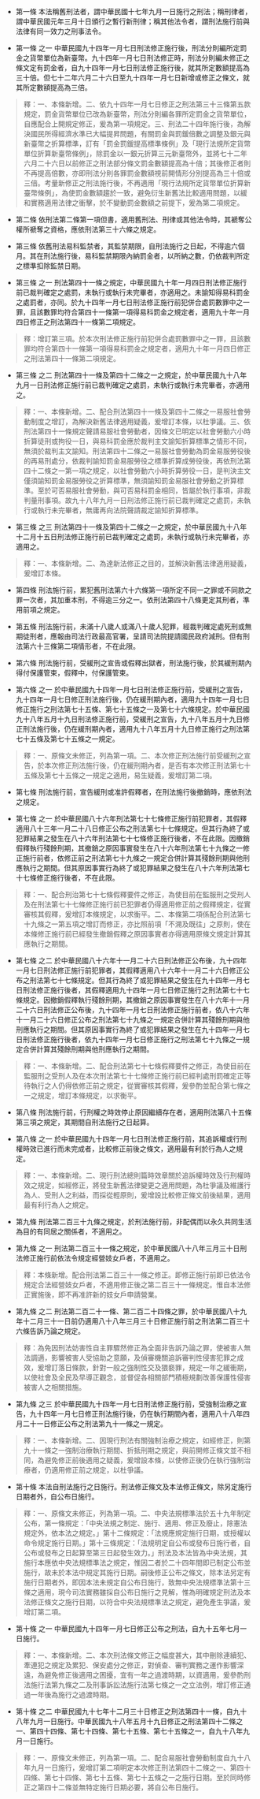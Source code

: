 * 第一條 本法稱舊刑法者，謂中華民國十七年九月一日施行之刑法；稱刑律者，謂中華民國元年三月十日頒行之暫行新刑律；稱其他法令者，謂刑法施行前與法律有同一效力之刑事法令。

* 第一條 之一 中華民國九十四年一月七日刑法修正施行後，刑法分則編所定罰金之貨幣單位為新臺幣。九十四年一月七日刑法修正時，刑法分則編未修正之條文定有罰金者，自九十四年一月七日刑法修正施行後，就其所定數額提高為三十倍。但七十二年六月二十六日至九十四年一月七日新增或修正之條文，就其所定數額提高為三倍。

> 釋：一、本條新增。二、依九十四年一月七日修正之刑法第三十三條第五款規定，罰金貨幣單位已改為新臺幣，刑法分則編各罪所定罰金之貨幣單位，自應配合上開規定修正，爰為第一項規定。三、刑法二十四年施行後，為解決國民所得經濟水準已大幅提昇問題，有關罰金與罰鍰倍數之調整及銀元與新臺幣之折算標準，訂有「罰金罰鍰提高標準條例」及「現行法規所定貨幣單位折算新臺幣條例」，除罰金以一銀元折算三元新臺幣外，並將七十二年六月二十六日以前修正之刑法部分條文罰金數額提高為十倍；其後修正者則不再提高倍數，亦即刑法分則各罪罰金數額視前開情形分別提高為三十倍或三倍。考量新修正之刑法施行後，不再適用「現行法規所定貨幣單位折算新臺幣條例」，為使罰金數額趨於一致，避免衍生新舊法比較適用問題，以緩和實務適用法律之衝擊，於不變動罰金數額之前提下，爰為第二項規定。

* 第二條 依刑法第二條第一項但書，適用舊刑法、刑律或其他法令時，其褫奪公權所褫奪之資格，應依刑法第三十六條之規定。

* 第三條 依舊刑法易科監禁者，其監禁期限，自刑法施行之日起，不得逾六個月。其在刑法施行後，易科監禁期限內納罰金者，以所納之數，仍依裁判所定之標準扣除監禁日期。

* 第三條 之一 刑法第四十一條之規定，中華民國九十年一月四日刑法修正施行前已裁判確定之處罰，未執行或執行未完畢者，亦適用之。未諭知得易科罰金之處罰者，亦同。於九十四年一月七日刑法修正施行前犯併合處罰數罪中之一罪，且該數罪均符合第四十一條第一項得易科罰金之規定者，適用九十年一月四日修正之刑法第四十一條第二項規定。

> 釋：增訂第三項。於本次刑法修正施行前犯併合處罰數罪中之一罪，且該數罪均符合第四十一條第一項得易科罰金之規定者，適用九十年一月四日修正之刑法第四十一條第二項規定。

* 第三條 之二 刑法第四十一條及第四十二條之一之規定，於中華民國九十八年九月一日刑法修正施行前已裁判確定之處罰，未執行或執行未完畢者，亦適用之。

> 釋：一、本條新增。二、配合刑法第四十一條及第四十二條之一易服社會勞動制度之增訂，為解決新舊法律適用疑義，爰增訂本條，以杜爭議。三、依刑法第四十一條規定聲請易服社會勞動者，因條文已明定以社會勞動六小時折算徒刑或拘役一日，與易科罰金應於裁判主文諭知折算標準之情形不同，無須於裁判主文諭知。刑法第四十二條之一易服社會勞動為罰金易服勞役後的再易刑處分，依裁判諭知罰金易服勞役之標準折算成勞役後，再依刑法第四十二條之一第一項之規定，以社會勞動六小時折算勞役一日，是判決主文僅須諭知罰金易服勞役之折算標準，無須諭知罰金易服社會勞動之折算標準。至於可否易服社會勞動，與可否易科罰金相同，皆屬於執行事項，非裁判量刑事項。故九十八年九月一日刑法修正施行前已裁判確定之處罰，未執行或執行未完畢者，無庸再向法院聲請裁定諭知折算標準。

* 第三條 之三 刑法第四十一條及第四十二條之一之規定，於中華民國九十八年十二月十五日刑法修正施行前已裁判確定之處罰，未執行或執行未完畢者，亦適用之。

> 釋：一、本條新增。二、為達新法修正之目的，並解決新舊法律適用疑義，爰增訂本條。

* 第四條 刑法施行前，累犯舊刑法第六十六條第一項所定不同一之罪或不同款之罪一次者，其加重本刑，不得逾三分之一。依刑法第四十八條更定其刑者，準用前項之規定。

* 第五條 刑法施行前，未滿十八歲人或滿八十歲人犯罪，經裁判確定處死刑或無期徒刑者，應報由司法行政最高官署，呈請司法院提請國民政府減刑。但有刑法第六十三條第二項情形者，不在此限。

* 第六條 刑法施行前，受緩刑之宣告或假釋出獄者，刑法施行後，於其緩刑期內得付保護管束，假釋中，付保護管束。

* 第六條 之一 於中華民國九十四年一月七日刑法修正施行前，受緩刑之宣告，九十四年一月七日修正刑法施行後，仍在緩刑期內者，適用九十四年一月七日修正施行之刑法第七十五條、第七十五條之一及第七十六條規定。於中華民國九十八年五月十九日刑法修正施行前，受緩刑之宣告，九十八年五月十九日修正刑法施行後，仍在緩刑期內者，適用九十八年五月十九日修正施行之刑法第七十五條及第七十五條之一規定。

> 釋：一、原條文未修正，列為第一項。二、本次修正刑法施行前受緩刑之宣告，於本次修正刑法施行後，仍在緩刑期內者，是否有本次修正刑法第七十五條及第七十五條之一規定之適用，易生疑義，爰增訂第二項。

* 第七條 刑法施行前，宣告緩刑或准許假釋者，在刑法施行後撤銷時，應依刑法之規定。

* 第七條 之一 於中華民國八十六年刑法第七十七條修正施行前犯罪者，其假釋適用八十三年一月二十八日修正公布之刑法第七十七條規定。但其行為終了或犯罪結果之發生在八十六年刑法第七十七條修正施行後者，不在此限。因撤銷假釋執行殘餘刑期，其撤銷之原因事實發生在八十六年刑法第七十九條之一修正施行前者，依修正前之刑法第七十九條之一規定合併計算其殘餘刑期與他刑應執行之期間。但其原因事實行為終了或犯罪結果之發生在八十六年刑法第七十七條修正施行後者，不在此限。

> 釋：一、配合刑治第七十七條假釋要件之修正，為使目前在監服刑之受刑人及在刑法第七十七條修正施行前已犯罪者仍得適用修正前之假釋規定，從實審核其假釋，爰增訂本條規定，以求衡平。二、本條第二項係配合刑法第七十九條之一第五項之增訂而修正，亦比照前項「不溯及既往」之原則，使在本條修正施行前已經發生撤銷假釋之原因事實者亦得適用原條文規定計算其應執行之期間。

* 第七條 之二 於中華民國八十六年十一月二十六日刑法修正公布後，九十四年一月七日刑法修正施行前犯罪者，其假釋適用八十六年十一月二十六日修正公布之刑法第七十七條規定。但其行為終了或犯罪結果之發生在九十四年一月七日刑法修正施行後者，其假釋適用九十四年一月七日修正施行之刑法第七十七條規定。因撤銷假釋執行殘餘刑期，其撤銷之原因事實發生在八十六年十一月二十六日刑法修正公布後，九十四年一月七日刑法修正施行前者，依八十六年十一月二十六日修正公布之刑法第七十九條之一規定合併計算其殘餘刑期與他刑應執行之期間。但其原因事實行為終了或犯罪結果之發生在九十四年一月七日刑法修正施行後者，依九十四年一月七日修正施行之刑法第七十九條之一規定合併計算其殘餘刑期與他刑應執行之期間。

> 釋：一、本條新增。二、配合刑法第七十七條假釋要件之修正，為使目前在監服刑之受刑人及在本次刑法第七十七條修正施行前已經判處刑罰確定正等待執行之人仍得依修正前之規定，從實審核其假釋，爰參酌並配合第七條之一之規定，增訂本條規定，以求衡平。

* 第八條 刑法施行前，行刑權之時效停止原因繼續存在者，適用刑法第八十五條第三項之規定，其期間自刑法施行之日起算。

* 第八條 之一 於中華民國九十四年一月七日刑法修正施行前，其追訴權或行刑權時效已進行而未完成者，比較修正前後之條文，適用最有利於行為人之規定。

> 釋：一、本條新增。二、現行刑法總則篇時效章關於追訴權時效及行刑權時效之規定，如經修正，將發生新舊法律變更之適用問題，為杜爭議及維護行為人、受刑人之利益，而採從輕原則，爰增設比較修正條文前後結果，適用最有利行為人之規定。

* 第九條 刑法第二百三十九條之規定，於刑法施行前，非配偶而以永久共同生活為目的有同居之關係者，不適用之。

* 第九條 之一 刑法第二百三十一條之規定，於中華民國八十八年三月三十日刑法修正施行前依法令規定經營妓女戶者，不適用之。

> 釋：本條新增。配合刑法第二百三十一條之修正。即修正施行前即已依法令規定合法經營妓女戶者，不適用修正後之第二百三十一條規定。惟自本法修正實施後，即不再准許新的妓女戶申請營業。

* 第九條 之二 刑法第二百二十一條、第二百二十四條之罪，於中華民國八十九年十二月三十一日前仍適用八十八年三月三十日修正施行前之刑法第二百三十六條告訴乃論之規定。

> 釋：為免因刑法妨害性自主罪驟然修正為全面非告訴乃論之罪，使被害人無法調適，影響被害人受協助之意願，及偵審機關追訴審判性侵害犯罪之成效，爰增訂落日條款，針對一般之強制性交及猥褻罪，規定一年之緩衝期，以使社會及全民及早導正觀念，並督促各相關部門積極規劃改善保護性侵害被害人之相關措施。

* 第九條 之三 於中華民國九十四年一月七日刑法修正施行前，受強制治療之宣告，九十四年一月七日修正刑法施行後，仍在執行期間內者，適用八十八年四月二十一日修正公布之刑法第九十一條之一規定。

> 釋：一、本條新增。二、因現行刑法有關強制治療之規定，如經修正，則第九十一條之一強制治療執行期間、折抵刑期之規定，與前開修正條文並不相同，為避免修正前後適用之疑義，爰增設本條，以使修正後仍在執行強制治療者，仍適用修正前之規定，以杜爭議。

* 第十條 本法自刑法施行之日施行。刑法修正條文及本法修正條文，除另定施行日期者外，自公布日施行。

> 釋：一、原條文未修正，列為第一項。二、中央法規標準法於五十九年制定公布，第一條規定：「中央法規之制定、施行、適用、修正及廢止，除憲法規定外，依本法之規定。」第十二條規定：「法規應規定施行日期，或授權以命令規定施行日期。」第十三條規定：「法規明定自公布或發布日施行者，自公布或發布之日起算至第三日起發生效力。」刑法及本法皆為中央法規，其施行本應依中央法規標準法之規定，惟因二者於二十四年間即已制定公布並施行，故未於本法中規定其施行日期。嗣後修正公布之條文，除本法另定有施行日期者外，即因本法未規定自公布日施行，致無中央法規標準法第十三條之適用，現今司法實務雖採自公布日施行之見解，惟為明確規定刑法及本法修正條文之施行日期，以符合中央法規標準法之規定，避免產生爭議，爰增訂第二項。

* 第十條 之一 中華民國九十四年一月七日修正公布之刑法，自九十五年七月一日施行。

> 釋：一、本條新增。二、本次刑法條文修正之幅度甚大，其中刪除連續犯、牽連犯之規定及累犯、保安處分之修正，對偵查、審判實務之運作影響深遠，為避免修正後適用之困擾，宜有一年之過渡時期，以資適用，爰參酌刑法施行法第九條之二及刑事訴訟法施行法第七條之一之立法例，增訂修正通過一年後為施行之過渡時期。

* 第十條 之二 中華民國九十七年十二月三十日修正之刑法第四十一條，自九十八年九月一日施行。中華民國九十八年五月十九日修正之刑法第四十二條之一、第四十四條、第七十四條、第七十五條、第七十五條之一，自九十八年九月一日施行。

> 釋：一、原條文未修正，列為第一項。二、配合易服社會勞動制度自九十八年九月一日施行，爰增訂第二項明定本次修正刑法第四十二條之一、第四十四條、第七十四條、第七十五條、第七十五條之一之施行日期。至於同時修正之第四十二條並無特定施行日期必要，將自公布日施行。

